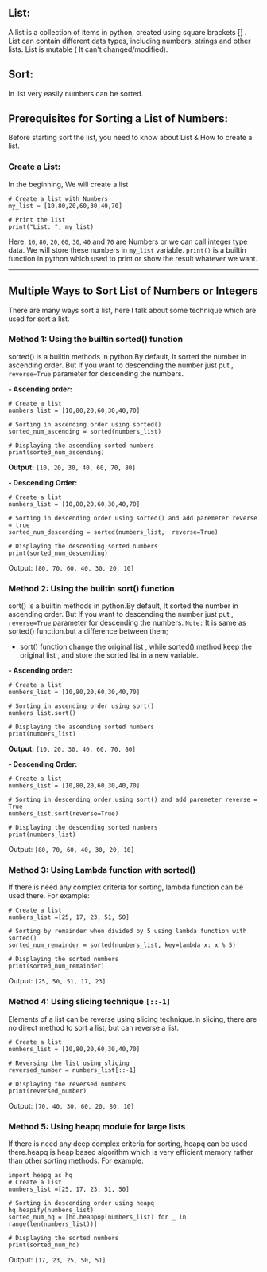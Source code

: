## List:
 
A list is a collection of items in python, created using square brackets [] . List can contain different data types, including numbers, strings and other lists. List is mutable ( It can't changed/modified).

## Sort:

In list very easily numbers can be sorted.

## Prerequisites for Sorting a List of Numbers:

Before starting sort the list, you need to know about List & How to create a list.

### Create a List:
In the beginning, We will create a list

```
# Create a list with Numbers
my_list = [10,80,20,60,30,40,70]

# Print the list
print("List: ", my_list)
```
Here, `10`, `80`, `20`, `60`, `30`, `40` and `70` are Numbers or we can call integer type data.
We will store these numbers in `my_list` variable. 
`print()` is a builtin function in python which used to print or show the result whatever we want.

---

## Multiple Ways to Sort List of Numbers or Integers
There  are many ways sort a list, here I talk about some technique which are used for sort a list.

### Method 1: Using the builtin sorted() function
sorted() is a builtin methods in python.By default, It sorted the number in ascending order. But If you want to descending the number just put , `reverse=True` parameter for descending the numbers.

**- Ascending order:**

```
# Create a list 
numbers_list = [10,80,20,60,30,40,70]

# Sorting in ascending order using sorted()
sorted_num_ascending = sorted(numbers_list)

# Displaying the ascending sorted numbers
print(sorted_num_ascending)
```

**Output:** `[10, 20, 30, 40, 60, 70, 80]`

**- Descending Order:**
```
# Create a list 
numbers_list = [10,80,20,60,30,40,70]

# Sorting in descending order using sorted() and add paremeter reverse = true
sorted_num_descending = sorted(numbers_list,  reverse=True)

# Displaying the descending sorted numbers
print(sorted_num_descending)
```
Output: `[80, 70, 60, 40, 30, 20, 10]`

### Method 2: Using the builtin sort() function
sort() is a builtin methods in python.By default, It sorted the number in ascending order. But If you want to descending the number just put , `reverse=True` parameter for descending the numbers.
`Note:` It is same as sorted() function.but a difference between them;
- sort() function change the original list , while sorted() method keep the original list , and store the sorted list in a new variable.

**- Ascending order:**

```
# Create a list 
numbers_list = [10,80,20,60,30,40,70]

# Sorting in ascending order using sort() 
numbers_list.sort()

# Displaying the ascending sorted numbers
print(numbers_list)
```

**Output:** `[10, 20, 30, 40, 60, 70, 80]`

**- Descending Order:**
```
# Create a list 
numbers_list = [10,80,20,60,30,40,70]

# Sorting in descending order using sort() and add paremeter reverse = True
numbers_list.sort(reverse=True)

# Displaying the descending sorted numbers
print(numbers_list)
```
Output: `[80, 70, 60, 40, 30, 20, 10]`

### Method 3: Using Lambda function with sorted()

If there is need any complex criteria for sorting, lambda function can be used there.
For example:
```
# Create a list 
numbers_list =[25, 17, 23, 51, 50]

# Sorting by remainder when divided by 5 using lambda function with sorted()
sorted_num_remainder = sorted(numbers_list, key=lambda x: x % 5)

# Displaying the sorted numbers
print(sorted_num_remainder)
```
Output: `[25, 50, 51, 17, 23]`

### Method 4: Using slicing technique `[::-1]`

Elements of a list can be reverse using slicing technique.In slicing, there are no direct method to sort a list, but can reverse a list.

```
# Create a list 
numbers_list = [10,80,20,60,30,40,70]

# Reversing the list using slicing
reversed_number = numbers_list[::-1]

# Displaying the reversed numbers
print(reversed_number)
```
Output: `[70, 40, 30, 60, 20, 80, 10]`

### Method 5: Using heapq module for large lists
If there is need any deep complex criteria for sorting, heapq can be used there.heapq is heap based algorithm which is very efficient memory rather than other sorting methods.
For example:

```
import heapq as hq
# Create a list 
numbers_list =[25, 17, 23, 51, 50]

# Sorting in descending order using heapq
hq.heapify(numbers_list)
sorted_num_hq = [hq.heappop(numbers_list) for _ in range(len(numbers_list))]

# Displaying the sorted numbers
print(sorted_num_hq)
```
Output: `[17, 23, 25, 50, 51]`

